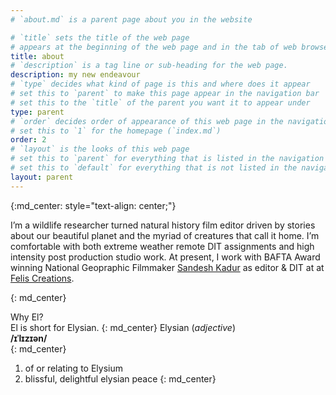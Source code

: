 ```yaml
---
# `about.md` is a parent page about you in the website

# `title` sets the title of the web page
# appears at the beginning of the web page and in the tab of web browsers
title: about
# `description` is a tag line or sub-heading for the web page.
description: my new endeavour
# `type` decides what kind of page is this and where does it appear
# set this to `parent` to make this page appear in the navigation bar
# set this to the `title` of the parent you want it to appear under
type: parent
# `order` decides order of appearance of this web page in the navigation bar
# set this to `1` for the homepage (`index.md`)
order: 2
# `layout` is the looks of this web page
# set this to `parent` for everything that is listed in the navigation bar
# set this to `default` for everything that is not listed in the navigation bar
layout: parent
---
```


[//]: # (I wanted this text centered so here is a hack using kramdown blocks.)

{:md_center: style="text-align: center;"}

I’m a wildlife researcher turned natural history film editor driven by stories about our beautiful planet and the myriad of creatures that call it home. I’m comfortable with both extreme weather remote DIT assignments and high intensity post production studio work. At present, I work with BAFTA Award winning National Geopraphic Filmmaker [Sandesh Kadur](https://en.wikipedia.org/wiki/Sandesh_Kadur) as editor & DIT at at [Felis Creations](https://www.felis.in).

{: md_center}


Why El?  
El is short for Elysian.
{: md_center}
Elysian (_adjective_)  
__/ɪˈlɪzɪən/__  
{: md_center}
1. of or relating to Elysium
2. blissful, delightful elysian peace
{: md_center}